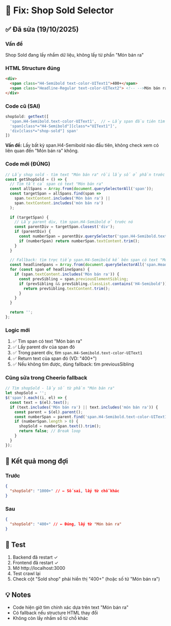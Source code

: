 # 🔧 Fix: Shop Sold Selector

## ✅ Đã sửa (19/10/2025)

### Vấn đề
Shop Sold đang lấy nhầm dữ liệu, không lấy từ phần "Món bán ra"

### HTML Structure đúng
```html
<div>
  <span class="H4-Semibold text-color-UIText1">400+</span>
  <span class="Headline-Regular text-color-UIText2"> <!-- -->Món bán ra</span>
</div>
```

### Code cũ (SAI)
```javascript
shopSold: getText([
  'span.H4-Semibold.text-color-UIText1',  // ← Lấy span đầu tiên tìm được
  'span[class*="H4-Semibold"][class*="UIText1"]',
  'div[class*="shop-sold"] span'
])
```

**Vấn đề:** Lấy bất kỳ span.H4-Semibold nào đầu tiên, không check xem có liên quan đến "Món bán ra" không.

### Code mới (ĐÚNG)
```javascript
// Lấy shop sold - tìm text "Món bán ra" rồi lấy số ở phần trước
const getShopSold = () => {
  // Tìm tất cả span có text "Món bán ra"
  const allSpans = Array.from(document.querySelectorAll('span'));
  const targetSpan = allSpans.find(span => 
    span.textContent.includes('Món bán ra') || 
    span.textContent.includes('món bán ra')
  );
  
  if (targetSpan) {
    // Lấy parent div, tìm span.H4-Semibold ở trước nó
    const parentDiv = targetSpan.closest('div');
    if (parentDiv) {
      const numberSpan = parentDiv.querySelector('span.H4-Semibold.text-color-UIText1');
      if (numberSpan) return numberSpan.textContent.trim();
    }
  }
  
  // Fallback: tìm trực tiếp span.H4-Semibold kế bên span có text "Món bán ra"
  const headlineSpans = Array.from(document.querySelectorAll('span.Headline-Regular'));
  for (const span of headlineSpans) {
    if (span.textContent.includes('Món bán ra')) {
      const prevSibling = span.previousElementSibling;
      if (prevSibling && prevSibling.classList.contains('H4-Semibold')) {
        return prevSibling.textContent.trim();
      }
    }
  }
  
  return '';
};
```

### Logic mới
1. ✅ Tìm span có text "Món bán ra"
2. ✅ Lấy parent div của span đó
3. ✅ Trong parent div, tìm `span.H4-Semibold.text-color-UIText1`
4. ✅ Return text của span đó (VD: "400+")
5. ✅ Nếu không tìm được, dùng fallback: tìm previousSibling

### Cũng sửa trong Cheerio fallback
```javascript
// Tìm shopSold - lấy số từ phần "Món bán ra"
let shopSold = '';
$('span').each((i, el) => {
  const text = $(el).text();
  if (text.includes('Món bán ra') || text.includes('món bán ra')) {
    const parent = $(el).parent();
    const numberSpan = parent.find('span.H4-Semibold.text-color-UIText1');
    if (numberSpan.length > 0) {
      shopSold = numberSpan.text().trim();
      return false; // Break loop
    }
  }
});
```

## 🎯 Kết quả mong đợi

### Trước
```json
{
  "shopSold": "1000+" // ← Số sai, lấy từ chỗ khác
}
```

### Sau
```json
{
  "shopSold": "400+" // ← Đúng, lấy từ "Món bán ra"
}
```

## 📝 Test

1. Backend đã restart ✓
2. Frontend đã restart ✓
3. Mở http://localhost:3000
4. Test crawl lại
5. Check cột "Sold shop" phải hiển thị "400+" (hoặc số từ "Món bán ra")

## 💡 Notes

- Code hiện giờ tìm chính xác dựa trên text "Món bán ra"
- Có fallback nếu structure HTML thay đổi
- Không còn lấy nhầm số từ chỗ khác
